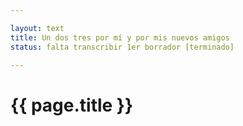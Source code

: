 ```yaml
---

layout: text
title: Un dos tres por mí y por mis nuevos amigos
status: falta transcribir 1er borrador [terminado]

---
```


# {{ page.title }}
